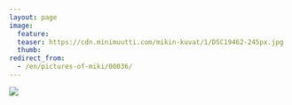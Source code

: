 ```yaml
---
layout: page
image:
  feature:
  teaser: https://cdn.minimuutti.com/mikin-kuvat/1/DSC19462-245px.jpg
  thumb:
redirect_from:
  - /en/pictures-of-miki/00036/
---
```


![](https://cdn.minimuutti.com/mikin-kuvat/1/DSC19462-800px.jpg)
